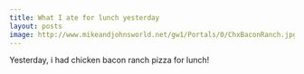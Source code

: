 ```yaml
---
title: What I ate for lunch yesterday
layout: posts
image: http://www.mikeandjohnsworld.net/gw1/Portals/0/ChxBaconRanch.jpg
---
```


Yesterday, i had chicken bacon ranch pizza for lunch! 
